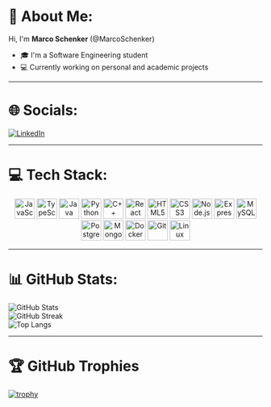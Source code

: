 # 👋 About Me:

Hi, I'm **Marco Schenker** (@MarcoSchenker)  
- 🎓 I'm a Software Engineering student  
- 💻 Currently working on personal and academic projects  

---

# 🌐 Socials:
[![LinkedIn](https://img.shields.io/badge/LinkedIn-blue?logo=linkedin&logoColor=white)](https://www.linkedin.com/in/marco-schenker-1448841b5/)

---

# 💻 Tech Stack:

<div align="center">
  
  <!-- Lenguajes -->
  <img src="https://cdn.jsdelivr.net/gh/devicons/devicon/icons/javascript/javascript-original.svg" height="40" alt="JavaScript" />
  <img src="https://cdn.jsdelivr.net/gh/devicons/devicon/icons/typescript/typescript-original.svg" height="40" alt="TypeScript" />
  <img src="https://cdn.jsdelivr.net/gh/devicons/devicon/icons/java/java-original.svg" height="40" alt="Java" />
  <img src="https://cdn.jsdelivr.net/gh/devicons/devicon/icons/python/python-original.svg" height="40" alt="Python" />
  <img src="https://cdn.jsdelivr.net/gh/devicons/devicon/icons/cplusplus/cplusplus-original.svg" height="40" alt="C++" />
  
  <!-- Frontend -->
  <img src="https://cdn.jsdelivr.net/gh/devicons/devicon/icons/react/react-original.svg" height="40" alt="React" />
  <img src="https://cdn.jsdelivr.net/gh/devicons/devicon/icons/html5/html5-original.svg" height="40" alt="HTML5" />
  <img src="https://cdn.jsdelivr.net/gh/devicons/devicon/icons/css3/css3-original.svg" height="40" alt="CSS3" />
  
  <!-- Backend -->
  <img src="https://cdn.jsdelivr.net/gh/devicons/devicon/icons/nodejs/nodejs-original.svg" height="40" alt="Node.js" />
  <img src="https://cdn.jsdelivr.net/gh/devicons/devicon/icons/express/express-original.svg" height="40" alt="Express" />
  
  <!-- Bases de datos -->
  <img src="https://cdn.jsdelivr.net/gh/devicons/devicon/icons/mysql/mysql-original.svg" height="40" alt="MySQL" />
  <img src="https://cdn.jsdelivr.net/gh/devicons/devicon/icons/postgresql/postgresql-original.svg" height="40" alt="PostgreSQL" />
  <img src="https://cdn.jsdelivr.net/gh/devicons/devicon/icons/mongodb/mongodb-original.svg" height="40" alt="MongoDB" />
  
  <!-- Otros -->
  <img src="https://cdn.jsdelivr.net/gh/devicons/devicon/icons/docker/docker-original.svg" height="40" alt="Docker" />
  <img src="https://cdn.jsdelivr.net/gh/devicons/devicon/icons/git/git-original.svg" height="40" alt="Git" />
  <img src="https://cdn.jsdelivr.net/gh/devicons/devicon/icons/linux/linux-original.svg" height="40" alt="Linux" />

</div>

---

# 📊 GitHub Stats:

![GitHub Stats](https://github-readme-stats.vercel.app/api?username=MarcoSchenker&show_icons=true&theme=radical)  
![GitHub Streak](https://streak-stats.demolab.com?user=MarcoSchenker&theme=radical&hide_border=true)  
![Top Langs](https://github-readme-stats.vercel.app/api/top-langs/?username=MarcoSchenker&layout=compact&theme=radical)

---

# 🏆 GitHub Trophies
[![trophy](https://github-profile-trophy.vercel.app/?username=MarcoSchenker&theme=onedark)](https://github.com/ryo-ma/github-profile-trophy)
